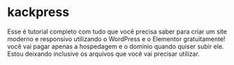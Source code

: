 # kackpress
Esse é tutorial completo com tudo que você precisa saber para criar um site moderno e responsivo utilizando o WordPress e o Elementor gratuitamente! você vai pagar apenas a hospedagem e o domínio quando quiser subir ele. Estou deixando inclusive os arquivos que você vai precisar utilizar.
